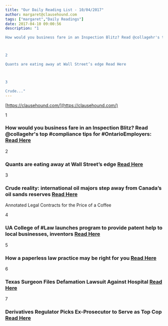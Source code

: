 ```yaml
---
title: "Our Daily Reading List - 10/04/2017"
author: margaret@clausehound.com
tags: ["margaret","Daily Readings"]
date: 2017-04-10 09:00:56
description: "1

How would you business fare in an Inspection Blitz? Read @collagehr's top #compliance tips for #OntarioEmployers: Read Here



2

Quants are eating away at Wall Street’s edge Read Here



3

Crude..."
---
```


[https://clausehound.com/](https://clausehound.com/)

1

### How would you business fare in an Inspection Blitz? Read @collagehr's top #compliance tips for #OntarioEmployers: [Read Here](https://www.collage.co/magazine/workplace-inspection-blitz/)

2

### Quants are eating away at Wall Street’s edge [Read Here](https://www.bloomberg.com/enterprise/blog/quants-eating-away-wall-streets-edge/)

3

### Crude reality: international oil majors step away from Canada’s oil sands reserves [Read Here](http://www.lexpert.ca/article/the-crude-reality-international-oil-majors-step-away-from-canadas-oil-sands/?p=&amp;sitecode=lex)

Annotated Legal Contracts
for the Price of a Coffee

4

### UA College of #Law launches program to provide patent help to local businesses, inventors  [Read Here](https://goo.gl/uBm5yc)

5

### How a paperless law practice may be right for you  [Read Here](https://goo.gl/GOEtys)

6

### Texas Surgeon Files Defamation Lawsuit Against Hospital  [Read Here](https://goo.gl/5YMypO)

7

### Derivatives Regulator Picks Ex-Prosecutor to Serve as Top Cop  [Read Here](https://goo.gl/C5jY50)